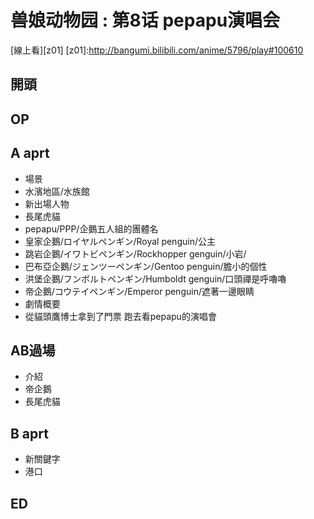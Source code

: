 # 兽娘动物园 : 第8话 pepapu演唱会

[線上看][z01]
[z01]:http://bangumi.bilibili.com/anime/5796/play#100610

## 開頭
## OP
## A aprt

* 場景
 * 水濱地區/水族館
* 新出場人物
 * 長尾虎貓
  * pepapu/PPP/企鵝五人組的團體名
   * 皇家企鵝/ロイヤルペンギン/Royal penguin/公主
   * 跳岩企鵝/イワトビペンギン/Rockhopper genguin/小岩/
   * 巴布亞企鵝/ジェンツーペンギン/Gentoo penguin/膽小的個性
   * 洪堡企鵝/フンボルトペンギン/Humboldt genguin/口頭禪是呼嚕嚕
   * 帝企鵝/コウテイペンギン/Emperor penguin/遮著一邊眼睛
* 劇情概要
 * 從貓頭鷹博士拿到了門票 跑去看pepapu的演唱會

        
## AB過場
* 介紹
 * 帝企鵝
 * 長尾虎貓

## B aprt

* 新關鍵字
 * 港口

## ED

